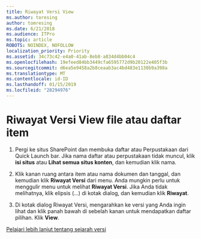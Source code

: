 ```yaml
---
title: Riwayat Versi View
ms.author: toresing
author: tomresing
ms.date: 6/21/2018
ms.audience: ITPro
ms.topic: article
ROBOTS: NOINDEX, NOFOLLOW
localization_priority: Priority
ms.assetid: 34c73c42-e4a0-41ab-8eb8-a834d4bb04c4
ms.openlocfilehash: 19efeed84bb3449cfa6595772d9b20122e405f3b
ms.sourcegitcommit: d6ea5e9458a2b8ceaab3ac4bd483e1130b9a398a
ms.translationtype: MT
ms.contentlocale: id-ID
ms.lasthandoff: 01/15/2019
ms.locfileid: "28294976"
---
```

# <a name="view-version-history-of-a-file-or-list-item"></a>Riwayat Versi View file atau daftar item

1. Pergi ke situs SharePoint dan membuka daftar atau Perpustakaan dari Quick Launch bar. Jika nama daftar atau perpustakaan tidak muncul, klik **isi situs** atau **Lihat semua situs konten**, dan kemudian klik nama.
    
2. Klik kanan ruang antara item atau nama dokumen dan tanggal, dan kemudian klik **Riwayat Versi** dari menu. Anda mungkin perlu untuk menggulir menu untuk melihat **Riwayat Versi**. Jika Anda tidak melihatnya, klik elipsis (...) di kotak dialog, dan kemudian klik **Riwayat**.
    
3. Di kotak dialog Riwayat Versi, mengarahkan ke versi yang Anda ingin lihat dan klik panah bawah di sebelah kanan untuk mendapatkan daftar pilihan. Klik **View**.
    
[Pelajari lebih lanjut tentang sejarah versi](https://go.microsoft.com/fwlink/?linkid=875709)
  

